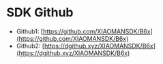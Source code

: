 SDK Github
===========

- Github1: [https://github.com/XIAOMANSDK/B6x](https://github.com/XIAOMANSDK/B6x)
- Github2: [https://dgithub.xyz/XIAOMANSDK/B6x](https://dgithub.xyz/XIAOMANSDK/B6x)
